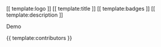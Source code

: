 [[ template:logo ]] [[ template:title ]] [[ template:badges ]] [[ template:description ]]

Demo

{{ template:contributors }}